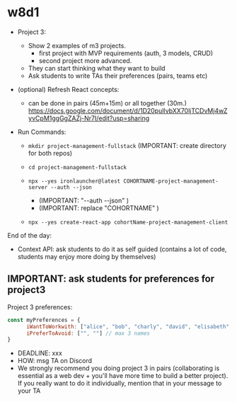 
# w8d1


- Project 3: 
  - Show 2 examples of m3 projects.
    - first project with MVP requirements (auth, 3 models, CRUD)
    - second project more advanced.
  - They can start thinking what they want to build
  - Ask students to write TAs their preferences (pairs, teams etc)


- (optional) Refresh React concepts:
  - can be done in pairs (45m+15m) or all together (30m.)
  https://docs.google.com/document/d/1D20pulIvbXX70ljTCDvMj4wZyvCpM1ggGgZAZj-Nr7I/edit?usp=sharing





- Run Commands:

  <!--
  Update Jan 2023:
  
  - we could now use "npx ironlauncher@latest new-app --fs"

  - it will create 2 directories with server + client
  - server: includes auth functionality + json
  - client: includes auth functionality (inc. context, navbar, etc)
    - it also has .jsx extension + SERVICES + component for "loading", etc

  -- PROBLEM: if we use that, all the auth functionality will be given
     (students may not learn by implementing it)

  -- ALTERNATIVE:
    - generate as usual (ironlauncher --auth --json + CRA)
    - go through the units (students implement auth following students portal).
    - after that, we generate a project with "--fs" and we explain the little differences.


  -->

  
  - `mkdir project-management-fullstack` (IMPORTANT: create directory for both repos)
  - `cd project-management-fullstack`
  - `npx --yes ironlauncher@latest COHORTNAME-project-management-server --auth --json` 
    - (IMPORTANT: "--auth --json" )
    - (IMPORTANT: replace "COHORTNAME" )
  - `npx --yes create-react-app cohortName-project-management-client`


    <!-- 
  
    @Luis / IMPORTANT
    @Luis / IMPORTANT
    @Luis / IMPORTANT
    @Luis / IMPORTANT
    
    initialize with ironlauncher --auth --json 
    (so that we can speed up backend auth lecture) 
    
    -->




<!-- 

- React | Building the Rest API (time: 3.5h / and going a bit fast)
- React | Integrating the React App

  -> these 2 lessons, do them directly copying the content from students portal (make sure students understand all steps)
  -> (otherwise they take toooo much time)


  - Second lesson (" Integrating the React App")
    - will be better to ask students to do as self-guided (or provide a video)


-->



<!-- 

@todo: 
- create CSS and provide it to students (it will help them understand the UI and the project better) 

-->



End of the day:
- Context API: ask students to do it as self guided (contains a lot of code, students may enjoy more doing by themselves)




## IMPORTANT: ask students for preferences for project3


<!-- 

Students to do p3 individually:
- inform them in advance
- ask them to still submit their preferences 
- assess with the team (based on their preferences)

-->



Project 3 preferences:

```js
const myPreferences = {
      iWantToWorkwith: ["alice", "bob", "charly", "david", "elisabeth", "frank"], // 6 names, ordered by preference
      iPreferToAvoid: ["", ""] // max 3 names
}
```

- DEADLINE: xxx
- HOW: msg TA on Discord
- We strongly recommend you doing project 3 in pairs (collaborating is essential as a web dev + you'll have more time to build a better project). If you really want to do it individually, mention that in your message to your TA

